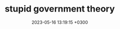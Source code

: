 ---
layout: post
title:  "stupid government theory"
date:   2023-05-16 13:19:15 +0300
categories: jekyll update
---